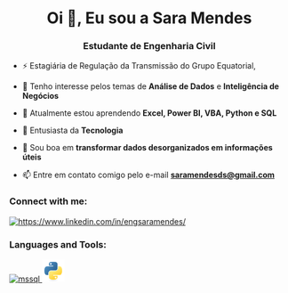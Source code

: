 <h1 align="center">Oi 👋, Eu sou a Sara Mendes</h1>
<h3 align="center">Estudante de Engenharia Civil</h3>

- ⚡ Estagiária de Regulação da Transmissão do Grupo Equatorial, 

- 💬 Tenho interesse pelos temas de **Análise de Dados** e **Inteligência de Negócios**

- 🌱 Atualmente estou aprendendo **Excel, Power BI, VBA, Python e SQL**

- 🔭 Entusiasta da **Tecnologia**

- 🤝 Sou boa em **transformar dados desorganizados em informações úteis**

- 📫 Entre em contato comigo pelo e-mail **saramendesds@gmail.com**

<h3 align="left">Connect with me:</h3>
<p align="left">
<a href="https://linkedin.com/in/https://www.linkedin.com/in/engsaramendes/" target="blank"><img align="center" src="https://raw.githubusercontent.com/rahuldkjain/github-profile-readme-generator/master/src/images/icons/Social/linked-in-alt.svg" alt="https://www.linkedin.com/in/engsaramendes/" height="30" width="40" /></a>
</p>

<h3 align="left">Languages and Tools:</h3>
<p align="left"> <a href="https://www.microsoft.com/en-us/sql-server" target="_blank" rel="noreferrer"> <img src="https://www.svgrepo.com/show/303229/microsoft-sql-server-logo.svg" alt="mssql" width="40" height="40"/> </a> <a href="https://www.python.org" target="_blank" rel="noreferrer"> <img src="https://raw.githubusercontent.com/devicons/devicon/master/icons/python/python-original.svg" alt="python" width="40" height="40"/> </a> </p>


<!---
- 👋 Hi, I’m @saramds
- 👀 I’m interested in ...
- 🌱 I’m currently learning ...
- 💞️ I’m looking to collaborate on ...
- 📫 How to reach me ...

saramds/saramds is a ✨ special ✨ repository because its `README.md` (this file) appears on your GitHub profile.
You can click the Preview link to take a look at your changes.
--->
